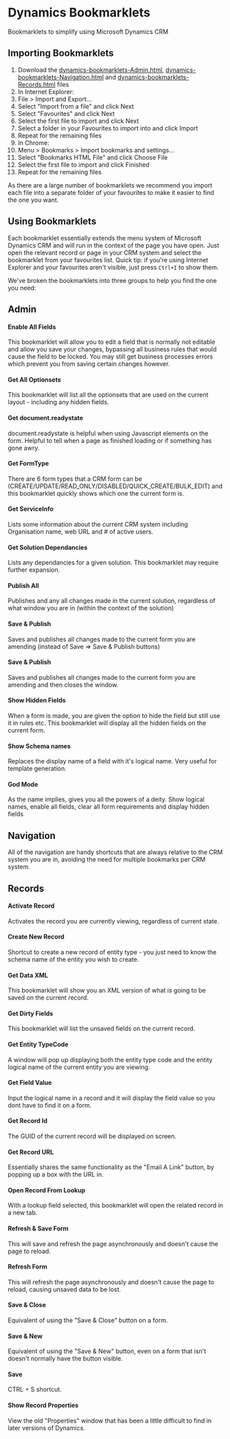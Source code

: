 # Dynamics Bookmarklets
Bookmarklets to simplify using Microsoft Dynamics CRM

## Importing Bookmarklets

1. Download the [dynamics-bookmarklets-Admin.html](dynamics-bookmarklets-Admin.html), [dynamics-bookmarklets-Navigation.html](dynamics-bookmarklets-Navigation.html) and [dynamics-bookmarklets-Records.html](dynamics-bookmarklets-Records.html) files
1. In Internet Explorer:
  1. File > Import and Export...
  1. Select "Import from a file" and click Next
  1. Select "Favourites" and click Next
  1. Select the first file to import and click Next
  1. Select a folder in your Favourites to import into and click Import
  1. Repeat for the remaining files
1. In Chrome:
  1. Menu > Bookmarks > Import bookmarks and settings...
  1. Select "Bookmarks HTML File" and click Choose File
  1. Select the first file to import and click Finished
  1. Repeat for the remaining files

As there are a large number of bookmarklets we recommend you import each file into a separate folder of your favourites to make it easier to
find the one you want.

## Using Bookmarklets

Each bookmarklet essentially extends the menu system of Microsoft Dynamics CRM and will run in the context of the page you have open.
Just open the relevant record or page in your CRM system and select the bookmarklet from your favourites list. Quick tip: if you're using
Internet Explorer and your favourites aren't visible, just press `Ctrl+I` to show them.

We've broken the bookmarklets into three groups to help you find the one you need:

## Admin
#### Enable All Fields
This bookmarklet will allow you to edit a field that is normally not editable and allow you save your changes, bypassing all business rules that would cause the field to be locked. You may still get business processes errors which prevent you from saving certain changes however.

#### Get All Optionsets
This bookmarklet will list all the optionsets that are used on the current layout - including any hidden fields.

#### Get document.readystate
document.readystate is helpful when using Javascript elements on the form. Helpful to tell when a page as finished loading or if something has gone awry.

#### Get FormType
There are 6 form types that a CRM form can be (CREATE/UPDATE/READ_ONLY/DISABLED/QUICK_CREATE/BULK_EDIT) and this bookmarklet quickly shows which one the current form is.

#### Get ServiceInfo
Lists some information about the current CRM system including Organisation name, web URL and # of active users.

#### Get Solution Dependancies
Lists any dependancies for a given solution. This bookmarklet may require further expansion.

#### Publish All
Publishes and any all changes made in the current solution, regardless of what window you are in (within the context of the solution)

#### Save & Publish
Saves and publishes all changes made to the current form you are amending (instead of Save => Save & Publish buttons)

#### Save & Publish
Saves and publishes all changes made to the current form you are amending and then closes the window.

#### Show Hidden Fields
When a form is made, you are given the option to hide the field but still use it in rules etc. This bookmarklet will display all the hidden fields on the current form.

#### Show Schema names
Replaces the display name of a field with it's logical name. Very useful for template generation.

#### God Mode
As the name implies, gives you all the powers of a deity. Show logical names, enable all fields, clear all form requirements and display hidden fields

## Navigation
All of the navigation are handy shortcuts that are always relative to the CRM system you are in, avoiding the need for multiple bookmarks per CRM system.

## Records
#### Activate Record
Activates the record you are currently viewing, regardless of current state.

#### Create New Record
Shortcut to create a new record of entity type - you just need to know the schema name of the entity you wish to create.

#### Get Data XML
This bookmarklet will show you an XML version of what is going to be saved on the current record.

#### Get Dirty Fields
This bookmarklet will list the unsaved fields on the current record.

#### Get Entity TypeCode
A window will pop up displaying both the entity type code and the entity logical name of the current entity you are viewing.

#### Get Field Value
Input the logical name in a record and it will display the field value so you dont have to find it on a form.

#### Get Record Id
The GUID of the current record will be displayed on screen.

#### Get Record URL
Essentially shares the same functionality as the "Email A Link" button, by popping up a box with the URL in.

#### Open Record From Lookup
With a lookup field selected, this bookmarklet will open the related record in a new tab.

#### Refresh & Save Form
This will save and refresh the page asynchronously and doesn't cause the page to reload.

#### Refresh Form
This will refresh the page asynchronously and doesn't cause the page to reload, causing unsaved data to be lost.

#### Save & Close
Equivalent of using the "Save & Close" button on a form.

#### Save & New
Equivalent of using the "Save & New" button, even on a form that isn't doesn't normally have the button visible.

#### Save
CTRL + S shortcut.

#### Show Record Properties
View the old "Properties" window that has been a little difficult to find in later versions of Dynamics.







